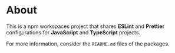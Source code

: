 # About

This is a npm workspaces project that shares **ESLint** and **Prettier** configurations for **JavaScript** and **TypeScript** projects.

For more information, consider the `README.md` files of the packages.

